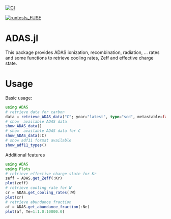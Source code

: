 [![CI](https://github.com/ProjectTorreyPines/ADAS.jl/actions/workflows/CI.yml/badge.svg?branch=master)](https://github.com/ProjectTorreyPines/ADAS.jl/actions/workflows/CI.yml)

[![runtests_FUSE](https://github.com/ProjectTorreyPines/ADAS.jl/actions/workflows/runtest_FUSE.yml/badge.svg?branch=master)](https://github.com/ProjectTorreyPines/ADAS.jl/actions/workflows/runtest_FUSE.yml)

# ADAS.jl

This package provides ADAS ionization, recombination, radiation, ... rates and some functions to retrieve cooling rates, Zeff and effective charge state.

# Usage

Basic usage:
```julia
using ADAS
# retrieve data for carbon
data = retrieve_ADAS_data("C"; year="latest", type="scd", metastable=false)
# show  available ADAS data
show_ADAS_data()
# show  available ADAS data for C
show_ADAS_data(:C)
# show adf11 format available
show_adf11_types()
```

Additional features
```julia
using ADAS
using Plots
# retrieve effective charge state for Kr
zeff = ADAS.get_Zeff(:Kr)
plot(zeff)
# retrieve cooling rate for W
cr = ADAS.get_cooling_rates(:W)
plot(cr)
# retrieve abundance fraction
af = ADAS.get_abundance_fraction(:Ne)
plot(af, Te=1:1.0:10000.0)
```



